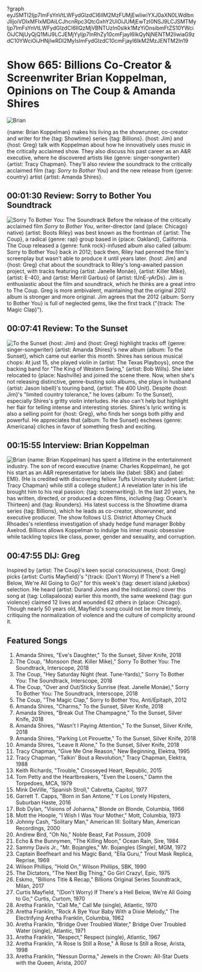 ?graph eyJSMTI2Ijp7ImFsYnVtLWFydGlzdCI6IlM2MzFUMjEwIiwiYXJ0aXN0LWdlbnJlIjoiVDIxMFIxMDAiLCJhcnRpc3QtcGxhY2UiOiJUMjEwTzI0NSJ9LCJSMTMyIjp7ImFsYnVtLWFydGlzdCI6IlQzMjVBNTUzIn0sIkk1MzYiOnsibmFtZS10YWciOiJCNjUyQjQ1MiJ9LCJEMjYyIjp7InRhZy10cmFjayI6IkQyNjNENTM2IiwiaG9zdC10YWciOiJHNjIwRDI2MyIsImFydGlzdC10cmFjayI6IkM2MzJENTM2In19

# Show 665: Billions Co-Creator & Screenwriter Brian Koppelman, Opinions on The Coup & Amanda Shires

![Brian](https://sound-images.s3.amazonaws.com/images/2018/brian_koppelman.png)

{name: Brian Koppelman} makes his living as the showrunner, co-creator and writer for the {tag: Showtime} series {tag: Billions}. {host: Jim} and {host: Greg} talk with Koppelman about how he innovatively uses music in the critically acclaimed show. They also discuss his past career as an A&R executive, where he discovered artists like {genre: singer-songwriter} {artist: Tracy Chapman}. They'll also review the soundtrack to the critically acclaimed film {tag: *Sorry to Bother You*} and the new release from {genre: country} artist {artist: Amanda Shires}.

## 00:01:30 Review: Sorry to Bother You Soundtrack
![Sorry To Bother You: The Soundtrack](https://is2-ssl.mzstatic.com/image/thumb/Music118/v4/34/9e/4f/349e4f9f-a11e-322f-69e7-42123dc3262e/source/600x600bb.jpg "28436379/1415214513")
Before the release of the critically acclaimed film *Sorry to Bother You*, writer-director (and {place: Chicago} native) {artist: Boots Riley} was best known as the frontman of {artist: The Coup}, a radical {genre: rap} group based in {place: Oakland}, California. The Coup released a {genre: funk rock}-infused album also called {album: Sorry to Bother You} back in 2012; back then, Riley had penned the film's screenplay but wasn't able to produce it until years later. {host: Jim} and {host: Greg} chat about the soundtrack to Riley's long-awaited passion project, with tracks featuring {artist: Janelle Monáe}, {artist: Killer Mike}, {artist: E-40}, and {artist: Merrill Garbus} of {artist: tUnE-yArDs}. Jim is enthusiastic about the film and soundtrack, which he thinks are a great intro to The Coup. Greg is more ambivalent, maintaining that the original 2012 album is stronger and more original. Jim agrees that the 2012 {album: Sorry to Bother You} is full of neglected gems, like the first track ("{track: The Magic Clap}").

## 00:07:41 Review: To the Sunset
![To the Sunset](https://is5-ssl.mzstatic.com/image/thumb/Music128/v4/61/0a/df/610adfab-e0d9-d6b4-7c87-b308bb7dd0df/source/600x600bb.jpg "250007874/1376309972")
{host: Jim} and {host: Greg} highlight tracks off {genre: singer-songwriter} {artist: Amanda Shires}'s new album {album: To the Sunset}, which came out earlier this month. Shires has serious musical chops: At just 15, she played violin in {artist: The Texas Playboys}, once the backing band for "The King of Western Swing," {artist: Bob Wills}. She later relocated to {place: Nashville} and joined the scene there. Now, when she's not releasing distinctive, genre-busting solo albums, she plays in husband {artist: Jason Isbell}'s touring band, {artist: The 400 Unit}. Despite {host: Jim}'s "limited country tolerance," he loves {album: To the Sunset}, especially Shires's gritty violin interludes. He also can't help but highlight her flair for telling intense and interesting stories. Shires's lyric writing is also a selling point for {host: Greg}, who finds her songs both pithy and powerful. He appreciates that {album: To the Sunset} eschews {genre: Americana} cliches in favor of something fresh and exciting. 

## 00:15:55 Interview: Brian Koppelman
![Brian](https://sound-images.s3.amazonaws.com/images/2018/billions1.jpg)
{name: Brian Koppelman} has spent a lifetime in the entertainment industry. The son of record executive {name: Charles Koppelman}, he got his start as an A&R representative for labels like {label: SBK} and {label: EMI}. (He is credited with discovering fellow Tufts University student {artist: Tracy Chapman} while still a college student.) A revelation later in his life brought him to his real passion: {tag: screenwriting}. In the last 20 years, he has written, directed, or produced a dozen films, including {tag: Ocean's Thirteen} and {tag: Rounders}. His latest success is the Showtime drama series {tag: Billions}, which he leads as co-creator, showrunner, and executive producer. The show follows U.S. District Attorney Chuck Rhoades's relentless investigation of shady hedge fund manager Bobby Axelrod. Billions allows Koppelman to indulge his inner music obsessive while tackling topics like class, power, gender and sexuality, and corruption.

## 00:47:55 DIJ: Greg

Inspired by {artist: The Coup}'s keen social consciousness, {host: Greg} picks {artist: Curtis Mayfield}'s "{track: (Don't Worry) If There's a Hell Below, We're All Going to Go}" for this week's {tag: desert island jukebox} selection. He heard {artist: Durand Jones and the Indications} cover this song at {tag: Lollapalooza} earlier this month, the same weekend {tag: gun violence} claimed 12 lives and wounded 62 others in {place: Chicago}. Though nearly 50 years old, Mayfield's song could not be more timely, critiquing the normalization of violence and the culture of complicity around it.

## Featured Songs
1. Amanda Shires, "Eve's Daughter," To the Sunset, Silver Knife, 2018
1. The Coup, "Monsoon (feat. Killer Mike)," Sorry To Bother You: The Soundtrack, Interscope, 2018
1. The Coup, "Hey Saturday Night (feat. Tune-Yards)," Sorry To Bother You: The Soundtrack, Interscope, 2018
1. The Coup, "Over and Out/Sticky Sunrise (feat. Janelle Monáe)," Sorry To Bother You: The Soundtrack, Interscope, 2018
1. The Coup, "The Magic Clap," Sorry to Bother You, Anti/Epitaph, 2012
1. Amanda Shires, "Charms," To the Sunset, Silver Knife, 2018
1. Amanda Shires, "Break Out The Champagne," To the Sunset, Silver Knife, 2018
1. Amanda Shires, "Wasn't I Paying Attention," To the Sunset, Silver Knife, 2018
1. Amanda Shires, "Parking Lot Pirouette," To the Sunset, Silver Knife, 2018
1. Amanda Shires, "Leave It Alone," To the Sunset, Silver Knife, 2018
1. Tracy Chapman, "Give Me One Reason," New Beginning, Elektra, 1995
1. Tracy Chapman, "Talkin' Bout a Revolution," Tracy Chapman, Elektra, 1988
1. Keith Richards, "Trouble," Crosseyed Heart, Republic, 2015
1. Tom Petty and the Heartbreakers, "Even the Losers," Damn the Torpedoes, MCA, 1979
1. Mink DeVille, "Spanish Stroll," Cabretta, Capitol, 1977
1. Garrett T. Capps, "Born in San Antone," Y Los Lonely Hipsters, Suburban Haste, 2016
1. Bob Dylan, "Visions of Johanna," Blonde on Blonde, Columbia, 1966
1. Mott the Hoople, "I Wish I Was Your Mother," Mott, Columbia, 1973
1. Johnny Cash, "Solitary Man," American III: Solitary Man, American Recordings, 2000
1. Andrew Bird, "Oh No," Noble Beast, Fat Possum, 2009
1. Echo & the Bunnymen, "The Killing Moon," Ocean Rain, Sire, 1984
1. Sammy Davis Jr., "Mr. Bojangles," Mr. Bojangles (Single), MGM, 1972
1. Captain Beefheart and his Magic Band, "Ella Guru," Trout Mask Replica, Reprise, 1969
1. Wilson Phillips, "Hold On," Wilson Phillips, SBK, 1990
1. The Dictators, "The Next Big Thing," Go Girl Crazy!, Epic, 1975
1. Eskmo, "Billions Title & Recap," Billions Original Series Soundtrack, Milan, 2017
1. Curtis Mayfield, "(Don't Worry) If There's a Hell Below, We're All Going to Go," Curtis, Curtom, 1970
1. Aretha Franklin, "Call Me," Call Me (single), Atlantic, 1970
1. Aretha Franklin, "Rock A Bye Your Baby With a Dixie Melody," The Electrifying Aretha Franklin, Columbia, 1962
1. Aretha Franklin, "Bridge Over Troubled Water," Bridge Over Troubled Water (single), Atlantic, 1971
1. Aretha Franklin, "Respect," Respect (single), Atlantic, 1967
1. Aretha Franklin, "A Rose Is Still a Rose," A Rose Is Still a Rose, Arista, 1998
1. Aretha Franklin, "Nessun Dorma," Jewels in the Crown: All-Star Duets with the Queen, Arista, 2007


